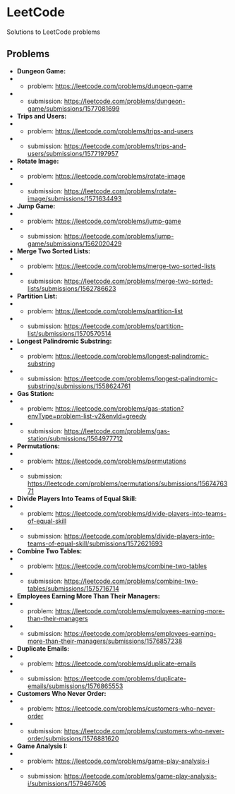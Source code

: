 # LeetCode
 Solutions to LeetCode problems

## Problems

- **Dungeon Game:**
- - problem: https://leetcode.com/problems/dungeon-game
- - submission: https://leetcode.com/problems/dungeon-game/submissions/1577081699
- **Trips and Users:**
- - problem: https://leetcode.com/problems/trips-and-users
- - submission: https://leetcode.com/problems/trips-and-users/submissions/1577197957
- **Rotate Image:**
- - problem: https://leetcode.com/problems/rotate-image
- - submission: https://leetcode.com/problems/rotate-image/submissions/1571634493
- **Jump Game:** 
- - problem: https://leetcode.com/problems/jump-game
- - submission: https://leetcode.com/problems/jump-game/submissions/1562020429
- **Merge Two Sorted Lists:** 
- - problem: https://leetcode.com/problems/merge-two-sorted-lists
- - submission: https://leetcode.com/problems/merge-two-sorted-lists/submissions/1562786623
- **Partition List:**
- - problem: https://leetcode.com/problems/partition-list
- - submission: https://leetcode.com/problems/partition-list/submissions/1570570514
- **Longest Palindromic Substring:** 
- - problem: https://leetcode.com/problems/longest-palindromic-substring
- - submission: https://leetcode.com/problems/longest-palindromic-substring/submissions/1558624761
- **Gas Station:**
- - problem: https://leetcode.com/problems/gas-station?envType=problem-list-v2&envId=greedy
- - submission: https://leetcode.com/problems/gas-station/submissions/1564977712
- **Permutations:**
- - problem: https://leetcode.com/problems/permutations
- - submission: https://leetcode.com/problems/permutations/submissions/1567476371
- **Divide Players Into Teams of Equal Skill:**
- - problem: https://leetcode.com/problems/divide-players-into-teams-of-equal-skill
- - submission: https://leetcode.com/problems/divide-players-into-teams-of-equal-skill/submissions/1572621693
- **Combine Two Tables:**
- - problem: https://leetcode.com/problems/combine-two-tables
- - submission: https://leetcode.com/problems/combine-two-tables/submissions/1575716714
- **Employees Earning More Than Their Managers:**
- - problem: https://leetcode.com/problems/employees-earning-more-than-their-managers
- - submission: https://leetcode.com/problems/employees-earning-more-than-their-managers/submissions/1576857238
- **Duplicate Emails:**
- - problem: https://leetcode.com/problems/duplicate-emails
- - submission: https://leetcode.com/problems/duplicate-emails/submissions/1576865553
- **Customers Who Never Order:**
- - problem: https://leetcode.com/problems/customers-who-never-order
- - submission: https://leetcode.com/problems/customers-who-never-order/submissions/1576881620
- **Game Analysis I:**
- - problem: https://leetcode.com/problems/game-play-analysis-i
- - submission: https://leetcode.com/problems/game-play-analysis-i/submissions/1579467406
